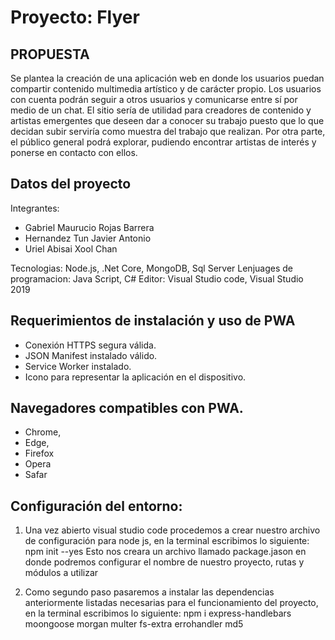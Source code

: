 # Proyecto: Flyer

## PROPUESTA

Se plantea la creación de una aplicación web en donde los usuarios puedan compartir contenido multimedia artístico y de carácter propio. Los usuarios con cuenta podrán seguir a otros usuarios y comunicarse entre sí por medio de un chat. 
El sitio sería de utilidad para creadores de contenido y artistas emergentes que deseen dar a conocer su trabajo puesto que lo que decidan subir serviría como muestra del trabajo que realizan. Por otra parte, el público general podrá explorar, pudiendo encontrar artistas de interés y ponerse en contacto con ellos.



## Datos del proyecto

Integrantes:
- Gabriel Maurucio Rojas Barrera
- Hernandez Tun Javier Antonio
- Uriel Abisai Xool Chan

Tecnologias: Node.js, .Net Core, MongoDB, Sql Server
Lenjuages de programacion: Java Script, C#
Editor: Visual Studio code, Visual Studio 2019

## Requerimientos de instalación y uso de PWA

- Conexión HTTPS segura válida.
- JSON Manifest instalado válido.
- Service Worker instalado.
- Icono para representar la aplicación en el dispositivo.

## Navegadores compatibles con PWA.

- Chrome, 
- Edge,
- Firefox 
- Opera 
- Safar

## Configuración del entorno:

1. 	Una vez abierto visual studio code procedemos a crear nuestro archivo de 
	configuración para node js, en la terminal escribimos lo siguiente: npm init --yes
	Esto nos creara un archivo llamado package.jason en donde podremos 
	configurar el nombre de nuestro proyecto, rutas y módulos a utilizar
	
2. Como segundo paso pasaremos a instalar las dependencias anteriormente 
	listadas necesarias para el funcionamiento del proyecto, en la terminal 
	escribimos lo siguiente: npm i express-handlebars moongoose morgan multer fs-extra errohandler md5
